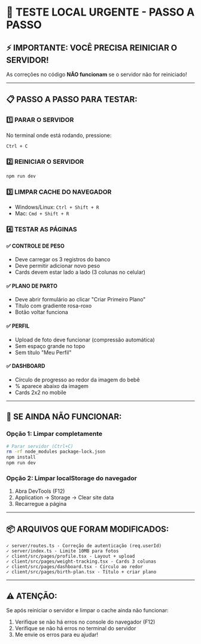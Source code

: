 # 🚨 TESTE LOCAL URGENTE - PASSO A PASSO

## ⚡ IMPORTANTE: VOCÊ PRECISA REINICIAR O SERVIDOR!

As correções no código **NÃO funcionam** se o servidor não for reiniciado!

---

## 📋 PASSO A PASSO PARA TESTAR:

### 1️⃣ **PARAR O SERVIDOR**
No terminal onde está rodando, pressione:
```
Ctrl + C
```

### 2️⃣ **REINICIAR O SERVIDOR**
```bash
npm run dev
```

### 3️⃣ **LIMPAR CACHE DO NAVEGADOR**
- Windows/Linux: `Ctrl + Shift + R`
- Mac: `Cmd + Shift + R`

### 4️⃣ **TESTAR AS PÁGINAS**

#### ✅ **CONTROLE DE PESO**
- Deve carregar os 3 registros do banco
- Deve permitir adicionar novo peso
- Cards devem estar lado a lado (3 colunas no celular)

#### ✅ **PLANO DE PARTO**
- Deve abrir formulário ao clicar "Criar Primeiro Plano"
- Título com gradiente rosa-roxo
- Botão voltar funciona

#### ✅ **PERFIL**
- Upload de foto deve funcionar (compressão automática)
- Sem espaço grande no topo
- Sem título "Meu Perfil"

#### ✅ **DASHBOARD**
- Círculo de progresso ao redor da imagem do bebê
- % aparece abaixo da imagem
- Cards 2x2 no mobile

---

## 🔧 SE AINDA NÃO FUNCIONAR:

### **Opção 1: Limpar completamente**
```bash
# Parar servidor (Ctrl+C)
rm -rf node_modules package-lock.json
npm install
npm run dev
```

### **Opção 2: Limpar localStorage do navegador**
1. Abra DevTools (F12)
2. Application → Storage → Clear site data
3. Recarregue a página

---

## 📦 **ARQUIVOS QUE FORAM MODIFICADOS:**

```
✓ server/routes.ts - Correção de autenticação (req.userId)
✓ server/index.ts - Limite 10MB para fotos
✓ client/src/pages/profile.tsx - Layout + upload
✓ client/src/pages/weight-tracking.tsx - Cards 3 colunas
✓ client/src/pages/dashboard.tsx - Círculo ao redor
✓ client/src/pages/birth-plan.tsx - Título + criar plano
```

---

## ⚠️ **ATENÇÃO:**

Se após reiniciar o servidor e limpar o cache ainda não funcionar:
1. Verifique se não há erros no console do navegador (F12)
2. Verifique se não há erros no terminal do servidor
3. Me envie os erros para eu ajudar!

